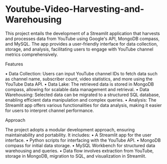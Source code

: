 # Youtube-Video-Harvesting-and-Warehousing


This project entails the development of a Streamlit application that harvests and processes data from YouTube using Google's API, MongoDB compass, and MySQL. The app provides a user-friendly interface for data collection, storage, and analysis, facilitating users to engage with YouTube channel metrics comprehensively.

Features

•	Data Collection: Users can input YouTube channel IDs to fetch data such as channel name, subscriber count, video statistics, and more using the YouTube Data API.
•	Data Lake: The retrieved data is stored in MongoDB compass, allowing for scalable data management and retrieval.
•	Data Warehousing: Selected data can be migrated to a structured SQL database, enabling efficient data manipulation and complex queries.
•	Analysis: The Streamlit app offers various functionalities for data analysis, making it easier for users to interpret channel performance.

Approach

The project adopts a modular development approach, ensuring maintainability and portability. It includes:
•	A Streamlit app for the user interface.
•	Python scripts for interfacing with the YouTube API.
•	MongoDB compass for initial data storage.
•	MySQL Workbench for structured data warehousing and queries.
•	Data flow involves extraction from YouTube, storage in MongoDB, migration to SQL, and visualization in Streamlit.

